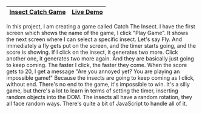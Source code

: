﻿| [Insect Catch Game](https://github.com/lana-20/50Projects50Days/tree/main/InsectCatchGame) | [Live Demo](https://lana-20.github.io/insect-catch-game/) |
|---|---|

In this project, I am creating a game called Catch The Insect.
I have the first screen which shows the name of the game, I click "Play Game".
It shows the next screen where I can select a specific insect. Let's say Fly.
And immediately a fly gets put on the screen, and the timer starts going, and the score is showing.
If I click on the insect, it generates two more. Click another one, it generates two more again.
And they are basically just going to keep coming. The faster I click, the faster they come.
When the score gets to 20, I get a message "Are you annoyed yet? You are playing an impossible game!"
Because the insects are going to keep coming as I click, without end. There's no end to the game, it's impossible to win.
It's a silly game, but there's a lot to learn in terms of setting the timer, inserting random objects into the DOM.
The insects all have a random rotation, they all face random ways. There's quite a bit of JavaScript to handle all of it.
